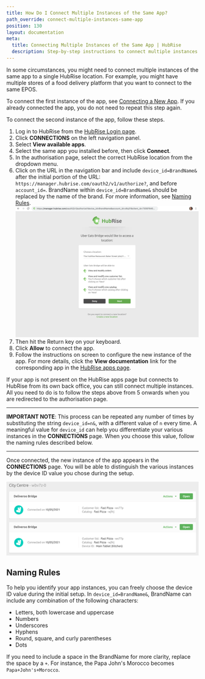 ```yaml
---
title: How Do I Connect Multiple Instances of the Same App?
path_override: connect-multiple-instances-same-app
position: 130
layout: documentation
meta:
  title: Connecting Multiple Instances of the Same App | HubRise
  description: Step-by-step instructions to connect multiple instances of the same app to a single HubRise location. Feature mainly used to connect food delivery platforms.
---
```


In some circumstances, you might need to connect multiple instances of the same app to a single HubRise location. For example, you might have multiple stores of a food delivery platform that you want to connect to the same EPOS.

To connect the first instance of the app, see [Connecting a New App](/docs/connections#connecting-a-new-app). If you already connected the app, you do not need to repeat this step again.

To connect the second instance of the app, follow these steps.

1. Log in to HubRise from the [HubRise Login page](https://manager.hubrise.com/login).
1. Click **CONNECTIONS** on the left navigation panel.
1. Select **View available apps**.
1. Select the same app you installed before, then click **Connect**.
1. In the authorisation page, select the correct HubRise location from the dropdown menu.
1. Click on the URL in the navigation bar and include `device_id=BrandName&` after the initial portion of the URL: `https://manager.hubrise.com/oauth2/v1/authorize?`, and before `account_id=`. BrandName within `device_id=BrandName&` should be replaced by the name of the brand. For more information, see [Naming Rules](#naming-rules).
   ![Authorisation page with URL including the `device_id=2&` string.](./images/066-autorisation-page-device-id.png)
1. Then hit the Return key on your keyboard.
1. Click **Allow** to connect the app.
1. Follow the instructions on screen to configure the new instance of the app. For more details, click the **View documentation** link for the corresponding app in the [HubRise apps page](/apps).

If your app is not present on the HubRise apps page but connects to HubRise from its own back office, you can still connect multiple instances. All you need to do is to follow the steps above from 5 onwards when you are redirected to the authorisation page.

---

**IMPORTANT NOTE**: This process can be repeated any number of times by substituting the string `device_id=n&`, with a different value of `n` every time. A meaningful value for `device_id` can help you differentiate your various instances in the **CONNECTIONS** page. When you choose this value, follow the naming rules described below.

---

Once connected, the new instance of the app appears in the **CONNECTIONS** page.
You will be able to distinguish the various instances by the device ID value you chose during the setup.

![Multiple instances of the same app can be distinguished by the device ID value.](./images/067-multiple-apps-device-id.png)

## Naming Rules

To help you identify your app instances, you can freely choose the device ID value during the initial setup.
In `device_id=BrandName&`, BrandName can include any combination of the following characters:

- Letters, both lowercase and uppercase
- Numbers
- Underscores
- Hyphens
- Round, square, and curly parentheses
- Dots

If you need to include a space in the BrandName for more clarity, replace the space by a `+`. For instance, the Papa John's Morocco becomes `Papa+John's+Morocco`.
